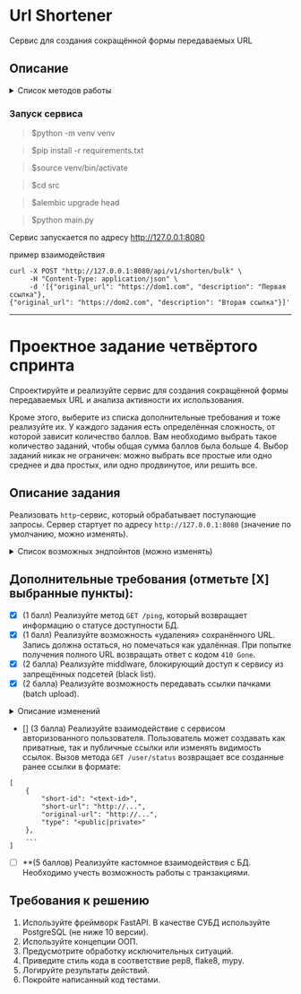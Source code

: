 # Url Shortener

Сервис для создания сокращённой формы передаваемых URL

## Описание


<details>
<summary> Список методов работы </summary>

- Посмотреть все ссылки:
```text
GET /api/v1/shorten
```

- Посмотреть конкретную ссылку:
```text
GET /api/v1/shorten/<id>
```

- Получить сокращённый вариант одного переданного URL:
```text
POST /api/v1/shorten
```

- Загрузка нескольких URL:
```text
POST /api/v1/shorten/bulk
```

- статус доступности БД:
```text
POST /api/v1/shorten/ping
```

- Запрос статистику переходов по ссылкам:
```text
POST /api/v1/shorten/status?[full-info]&[max-result=8]&[offset=0]
```

- Получить статистику переходов по конкретной ссылке:
```text
POST /api/v1/shorten/<id>/status?[full-info]&[max-result=8]&[offset=0]
```

- Вернуть оригинальный URL:
```text
GET /api/v1/shorten/transfer/<id>
```
</details>

### Запуск сервиса
>$python -m venv venv

>$pip install -r requirements.txt

>$source venv/bin/activate

>$cd src

>$alembic upgrade head

>$python main.py

Cервис запускается по адресу http://127.0.0.1:8080

пример взаимодействия

```
curl -X POST "http://127.0.0.1:8080/api/v1/shorten/bulk" \
     -H "Content-Type: application/json" \
     -d '[{"original_url": "https://dom1.com", "description": "Первая ссылка"},
{"original_url": "https://dom2.com", "description": "Вторая ссылка"}]'
```


__________________________________________

# Проектное задание четвёртого спринта

Спроектируйте и реализуйте сервис для создания сокращённой формы передаваемых URL и анализа активности их использования.

Кроме этого, выберите из списка дополнительные требования и тоже реализуйте их. У каждого задания есть определённая сложность, от которой зависит количество баллов. Вам необходимо выбрать такое количество заданий, чтобы общая сумма баллов была больше 4. Выбор заданий никак не ограничен: можно выбрать все простые или одно среднее и два простых, или одно продвинутое, или решить все.

## Описание задания

Реализовать `http`-сервис, который обрабатывает поступающие запросы. Сервер стартует по адресу `http://127.0.0.1:8080` (значение по умолчанию, можно изменять).

<details>
<summary> Список возможных эндпойнтов (можно изменять) </summary>

1. Получение сокращённого варианта URL.

```python
POST /
```

Метод принимающий в теле запроса строку URL для сокращения и возвращает ответ с кодом `201`.

2. Возвращает оригинальный URL.

```python
GET /<shorten-url-id>
```

Метод принимает в качестве параметра идентификатор сокращённого URL и возвращает ответ с кодом `307` и оригинальным URL в заголовке `Location`.

3. Вернуть статус использования URL.

```python
GET /<shorten-url-id>/status?[full-info]&[max-result=10]&[offset=0]
```

Метод принимает в качестве параметра идентификатор сокращённого URL и возвращает информацию о количестве переходов,
совершенных по ссылке.

Ответ может содержать как общее количество совершенных переходов, так и дополнительная детальная информация о каждом
переходе (наличие **query**-параметра **full-info** и параметров пагинации):
- дата и время перехода/использования ссылки;
- информация о клиенте, выполнившем запрос;

</details>


## Дополнительные требования (отметьте [Х] выбранные пункты):

- [x] (1 балл) Реализуйте метод `GET /ping`, который возвращает информацию о статусе доступности БД.
- [x] (1 балл) Реализуйте возможность «удаления» сохранённого URL. Запись должна остаться, но помечаться как удалённая. При попытке получения полного URL возвращать ответ с кодом `410 Gone`.
- [x] (2 балла) Реализуйте middlware, блокирующий доступ к сервису из запрещённых подсетей (black list).
- [x] (2 балла) Реализуйте возможность передавать ссылки пачками (batch upload).

<details>
<summary> Описание изменений </summary>

- Метод `POST /shorten` принимает в теле запроса список URL в формате:

```python
[
    {
        "original-url": "<URL-for-shorten>"
    },
    ...
]

```
... и возвращает данные в следующем формате:

```python
[
    {
        "short-id": "<shoten-id>",
        "short-url": "http://...",
    },
    ...
]
```
</details>


- [] (3 балла) Реализуйте взаимодействие с сервисом авторизованного пользователя. Пользователь может создавать как приватные, так и публичные ссылки или изменять видимость ссылок. Вызов метода `GET /user/status` возвращает все созданные ранее ссылки в формате:

```
[
    {
        "short-id": "<text-id>",
        "short-url": "http://...",
        "original-url": "http://...",
        "type": "<public|private>"
    },
    ...
]
```

- [ ] **(5 баллов) Реализуйте кастомное взаимодействия с БД. Необходимо учесть возможность работы с транзакциями.


## Требования к решению

1. Используйте фреймворк FastAPI. В качестве СУБД используйте PostgreSQL (не ниже 10 версии).
2. Используйте концепции ООП.
3. Предусмотрите обработку исключительных ситуаций.
4. Приведите стиль кода в соответствие pep8, flake8, mypy.
5. Логируйте результаты действий.
6. Покройте написанный код тестами.